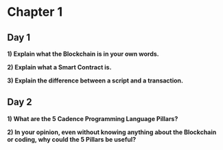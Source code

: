 # Chapter 1

## Day 1

**1) Explain what the Blockchain is in your own words.**

**2) Explain what a Smart Contract is.**

**3) Explain the difference between a script and a transaction.**

## Day 2

**1) What are the 5 Cadence Programming Language Pillars?**

**2) In your opinion, even without knowing anything about the Blockchain or coding, why could the 5 Pillars be useful?**

